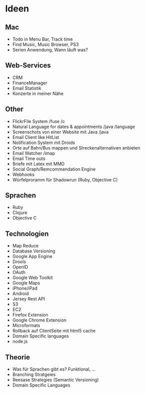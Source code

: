 # Ideen #

## Mac ##

* Todo in Menu Bar, Track time
* Find Music, Music Browser, PS3
* Serien Anwendung, Wann läuft was?

## Web-Services ##

* CRM
* FinanceManager
* Email Statistik 
* Konzerte in meiner Nähe

## Other ##

* FlickrFile System /fuse /c
* Natural Language for dates & appointments /java /language
* Screenschots von einer Website mit Java /java
* Email Client like HitList
* Notification System mit Droids 
* Orte auf Bahn/Bus mappen und Streckenalternativen anbieten
* Email Watcher /imap 
* Email Time outs
* Briefe mit Latex mit MMD
* Social Graph/Remcommendation Engine
* Webhooks
* Würfelproramm für Shadowrun (Ruby, Objective C)

## Sprachen ##

* Ruby
* Clojure
* Objective C

## Technologien ##

* Map Reduce
* Database Versioning
* Google App Engine
* Drools
* OpenID
* OAuth
* Google Web Toolkit
* Google Maps
* iPhone/iPad
* Android
* Jersey Rest API
* S3
* EC2
* Firefox Extension
* Google Chrome Extension
* Microformats
* Rollback auf ClientSeite mit html5 cache
* Domain Specific languages
* node.js

## Theorie ##

* Was für Sprachen gibt es? Funktional, ...
* Branching Stratgeies
* Reesase Strategies (Semantic Versioning)
* Domain Specific Languages